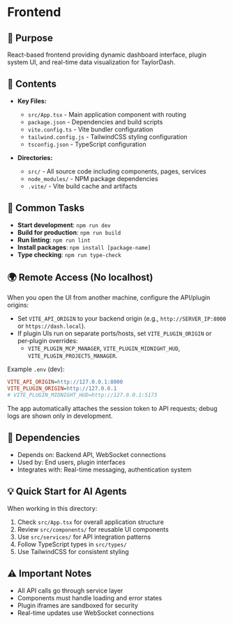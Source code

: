 # Frontend

## 🎯 Purpose
React-based frontend providing dynamic dashboard interface, plugin system UI, and real-time data visualization for TaylorDash.

## 📁 Contents
- **Key Files:**
  - `src/App.tsx` - Main application component with routing
  - `package.json` - Dependencies and build scripts
  - `vite.config.ts` - Vite bundler configuration
  - `tailwind.config.js` - TailwindCSS styling configuration
  - `tsconfig.json` - TypeScript configuration

- **Directories:**
  - `src/` - All source code including components, pages, services
  - `node_modules/` - NPM package dependencies
  - `.vite/` - Vite build cache and artifacts

## 🔧 Common Tasks
- **Start development**: `npm run dev`
- **Build for production**: `npm run build`
- **Run linting**: `npm run lint`
- **Install packages**: `npm install [package-name]`
- **Type checking**: `npm run type-check`

## 🌍 Remote Access (No localhost)

When you open the UI from another machine, configure the API/plugin origins:

- Set `VITE_API_ORIGIN` to your backend origin (e.g., `http://SERVER_IP:8000` or `https://dash.local`).
- If plugin UIs run on separate ports/hosts, set `VITE_PLUGIN_ORIGIN` or per‑plugin overrides:
  - `VITE_PLUGIN_MCP_MANAGER`, `VITE_PLUGIN_MIDNIGHT_HUD`, `VITE_PLUGIN_PROJECTS_MANAGER`.

Example `.env` (dev):
```ini
VITE_API_ORIGIN=http://127.0.0.1:8000
VITE_PLUGIN_ORIGIN=http://127.0.0.1
# VITE_PLUGIN_MIDNIGHT_HUD=http://127.0.0.1:5173
```

The app automatically attaches the session token to API requests; debug logs are shown only in development.

## 🔗 Dependencies
- Depends on: Backend API, WebSocket connections
- Used by: End users, plugin interfaces
- Integrates with: Real-time messaging, authentication system

## 💡 Quick Start for AI Agents
When working in this directory:
1. Check `src/App.tsx` for overall application structure
2. Review `src/components/` for reusable UI components
3. Use `src/services/` for API integration patterns
4. Follow TypeScript types in `src/types/`
5. Use TailwindCSS for consistent styling

## ⚠️ Important Notes
- All API calls go through service layer
- Components must handle loading and error states
- Plugin iframes are sandboxed for security
- Real-time updates use WebSocket connections
